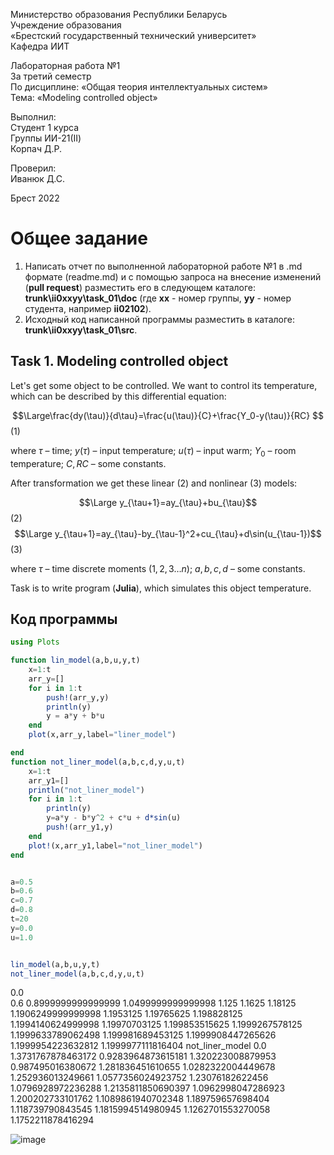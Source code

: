 Министерство образования Республики Беларусь <br/>
Учреждение образования <br/>
«Брестский государственный технический университет» <br/>
Кафедра ИИТ <br/>

Лабораторная работа №1 <br/>
За третий семестр <br/>
По дисциплине: «Общая теория интеллектуальных систем» <br/>
Тема: «Modeling controlled object» <br/>

Выполнил: <br/>
Студент 1 курса <br/>
Группы ИИ-21(II) <br/>
Корпач Д.Р.<br/>

Проверил: <br/>
Иванюк Д.С. <br/>

Брест 2022 <br/>

# Общее задание #
1. Написать отчет по выполненной лабораторной работе №1 в .md формате (readme.md) и с помощью запроса на внесение изменений (**pull request**) разместить его в следующем каталоге: **trunk\ii0xxyy\task_01\doc** (где **xx** - номер группы, **yy** - номер студента, например **ii02102**).
2. Исходный код написанной программы разместить в каталоге: **trunk\ii0xxyy\task_01\src**.

## Task 1. Modeling controlled object ##
Let's get some object to be controlled. We want to control its temperature, which can be described by this differential equation:

$$\Large\frac{dy(\tau)}{d\tau}=\frac{u(\tau)}{C}+\frac{Y_0-y(\tau)}{RC} $$ (1)

where $\tau$ – time; $y(\tau)$ – input temperature; $u(\tau)$ – input warm; $Y_0$ – room temperature; $C,RC$ – some constants.

After transformation we get these linear (2) and nonlinear (3) models:

$$\Large y_{\tau+1}=ay_{\tau}+bu_{\tau}$$ (2)
$$\Large y_{\tau+1}=ay_{\tau}-by_{\tau-1}^2+cu_{\tau}+d\sin(u_{\tau-1})$$ (3)

where $\tau$ – time discrete moments ($1,2,3{\dots}n$); $a,b,c,d$ – some constants.

Task is to write program (**Julia**), which simulates this object temperature.


## Код программы ##


``` julia
using Plots

function lin_model(a,b,u,y,t)
    x=1:t
    arr_y=[]
    for i in 1:t
        push!(arr_y,y)
        println(y)
        y = a*y + b*u
    end
    plot(x,arr_y,label="liner_model")

end
function not_liner_model(a,b,c,d,y,u,t)
    x=1:t
    arr_y1=[]
    println("not_liner_model")
    for i in 1:t
        println(y)
        y=a*y - b*y^2 + c*u + d*sin(u)
        push!(arr_y1,y)
    end
    plot!(x,arr_y1,label="not_liner_model")
end


a=0.5
b=0.6
c=0.7
d=0.8
t=20
y=0.0
u=1.0


lin_model(a,b,u,y,t)
not_liner_model(a,b,c,d,y,u,t) 
```
0.0     
0.6
0.8999999999999999
1.0499999999999998
1.125
1.1625
1.18125
1.1906249999999998
1.1953125
1.19765625
1.198828125
1.1994140624999998
1.19970703125
1.199853515625
1.1999267578125
1.1999633789062498
1.199981689453125
1.1999908447265626
1.1999954223632812
1.1999977111816404
not_liner_model
0.0
1.3731767878463172
0.9283964873615181
1.320223008879953
0.987495016380672
1.281836451610655
1.0282322004449678
1.252936013249661
1.0577356024923752
1.23076182622456
1.0796928972236288
1.2135811850690397
1.0962998047286923
1.200202733101762
1.1089861940702348
1.189759657698404
1.118739790843545
1.1815994514980945
1.1262701553270058
1.1752211878416294

![image](https://user-images.githubusercontent.com/102619109/195598427-341ff985-ecfb-4604-b0f1-15e8ad4f6b2d.png)
